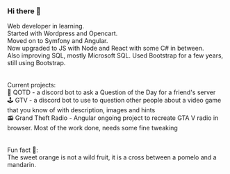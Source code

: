 ### Hi there 👋<br/>
Web developer in learning.<br/>
Started with Wordpress and Opencart.<br/>
Moved on to Symfony and Angular.<br/>
Now upgraded to JS with Node and React with some C# in between.<br/>
Also improving SQL, mostly Microsoft SQL.
Used Bootstrap for a few years, still using Bootstrap.
<br/><br/><br/>
Current projects:<br/>
🙋 QOTD - a discord bot to ask a Question of the Day for a friend's server<br/>
🕹️ GTV - a discord bot to use to question other people about a video game that you know of with description, images and hints<br/>
📻 Grand Theft Radio - Angular ongoing project to recreate GTA V radio in browser. Most of the work done, needs some fine tweaking
<br/><br/><br/>
Fun fact 🤔:<br/>
The sweet orange is not a wild fruit, it is a cross between a pomelo and a mandarin.
